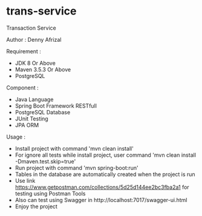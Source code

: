 # trans-service
Transaction Service

Author : Denny Afrizal

Requirement :
- JDK 8 Or Above
- Maven 3.5.3 Or Above
- PostgreSQL

Component :
- Java Language
- Spring Boot Framework RESTfull
- PostgreSQL Database
- JUnit Testing
- JPA ORM

Usage :
- Install project with command 'mvn clean install'
- For ignore all tests while install project, user command 'mvn clean install -Dmaven.test.skip=true'
- Run project with command 'mvn spring-boot:run'
- Tables in the database are automatically created when the project is run
- Use link https://www.getpostman.com/collections/5d25d144ee2bc3fba2a1 for testing using Postman Tools
- Also can test using Swagger in http://localhost:7017/swagger-ui.html
- Enjoy the project